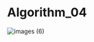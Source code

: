 # Algorithm_04
![images (6)](https://user-images.githubusercontent.com/59561662/83064900-8763dd80-a09d-11ea-968f-038d906f18e7.jpeg)
